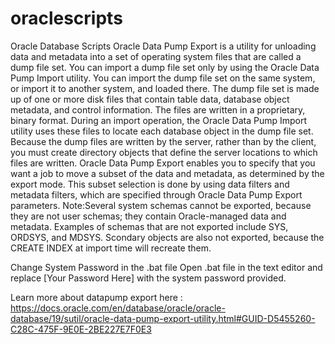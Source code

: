 # oraclescripts
Oracle Database Scripts 
Oracle Data Pump Export is a utility for unloading data and metadata into a set of operating system files that are called a dump file set.
You can import a dump file set only by using the Oracle Data Pump Import utility. You can import the dump file set on the same system, or import it to another system, and loaded there.
The dump file set is made up of one or more disk files that contain table data, database object metadata, and control information. The files are written in a proprietary, binary format. During an import operation, the Oracle Data Pump Import utility uses these files to locate each database object in the dump file set.
Because the dump files are written by the server, rather than by the client, you must create directory objects that define the server locations to which files are written.
Oracle Data Pump Export enables you to specify that you want a job to move a subset of the data and metadata, as determined by the export mode. This subset selection is done by using data filters and metadata filters, which are specified through Oracle Data Pump Export parameters.
Note:Several system schemas cannot be exported, because they are not user schemas; they contain Oracle-managed data and metadata. Examples of schemas that are not exported include SYS, ORDSYS, and MDSYS. Scondary objects are also not exported, because the CREATE INDEX at import time will recreate them.

Change System Password in the .bat file
Open .bat file in the text editor and replace [Your Password Here] with the system password provided.

Learn more about datapump export here : https://docs.oracle.com/en/database/oracle/oracle-database/19/sutil/oracle-data-pump-export-utility.html#GUID-D5455260-C28C-475F-9E0E-2BE227E7F0E3
